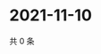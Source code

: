 # 2021-11-10

共 0 条

<!-- BEGIN WEIBO -->
<!-- 最后更新时间 Wed Nov 10 2021 05:00:51 GMT+0800 (China Standard Time) -->

<!-- END WEIBO -->
